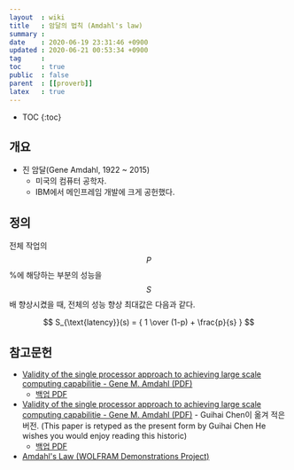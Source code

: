 ```yaml
---
layout  : wiki
title   : 암달의 법칙 (Amdahl's law)
summary : 
date    : 2020-06-19 23:31:46 +0900
updated : 2020-06-21 00:53:34 +0900
tag     : 
toc     : true
public  : false
parent  : [[proverb]]
latex   : true
---
```

* TOC
{:toc}

## 개요

- 진 암달(Gene Amdahl, 1922 ~ 2015)
    - 미국의 컴퓨터 공학자.
    - IBM에서 메인프레임 개발에 크게 공헌했다.

## 정의

전체 작업의 $$P$$%에 해당하는 부분의 성능을 $$S$$배 향상시켰을 때, 전체의 성능 향상 최대값은 다음과 같다.

$$
S_{\text{latency}}(s) = { 1 \over (1-p) + \frac{p}{s} }
$$




## 참고문헌

- [Validity of the single processor approach to achieving large scale computing capabilitie - Gene M. Amdahl (PDF)]( https://www3.cs.stonybrook.edu/~rezaul/Spring-2012/CSE613/reading/Amdahl-1967.pdf )
    - [백업 PDF]( /post-img/amdahl-s-law/Amdahl-1967.pdf )
- [Validity of the single processor approach to achieving large scale computing capabilitie - Gene M. Amdahl (PDF)]( https://www-inst.eecs.berkeley.edu//~n252/paper/Amdahl.pdf ) - Guihai Chen이 옮겨 적은 버전. (This paper is retyped as the present form by Guihai Chen He wishes you would enjoy reading this historic)
    - [백업 PDF]( /post-img/amdahl-s-law/Amdahl.pdf )
- [Amdahl's Law (WOLFRAM Demonstrations Project)](https://demonstrations.wolfram.com/AmdahlsLaw/ )

